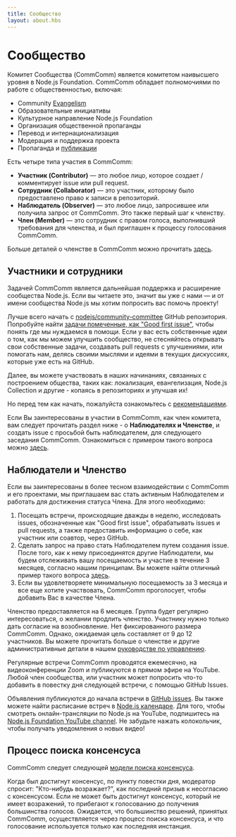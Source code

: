 ```yaml
---
title: Сообщество
layout: about.hbs
---
```


# Сообщество

Комитет Сообщества (CommComm) является комитетом наивысшего уровня в Node.js Foundation. CommComm обладает полномочиями по работе с общественностью, включая:

* Community [Evangelism](https://github.com/nodejs/evangelism)
* Образовательные инициативы
* Культурное направление Node.js Foundation
* Организация общественной пропаганды
* Перевод и интернационализация
* Модерация и поддержка проекта
* Пропаганда и [публикации](https://medium.com/the-node-js-collection)

Есть четыре типа участия в CommComm:

* **Участник (Contributor)** ― это любое лицо, которое создает / комментирует issue или pull request.
* **Сотрудник (Collaborator)** ― это участник, которому было предоставлено право к записи в репозиторий.
* **Наблюдатель (Observer)** ― это любое лицо, запросившее или получила запрос от CommComm. Это также первый шаг к членству.
* **Член (Member)** ― это сотрудник с правом голоса, выполнивший требования для членства, и был приглашен к процессу голосования CommComm.

Больше деталей о членстве в CommComm можно прочитать [здесь](https://github.com/nodejs/community-committee).

## Участники и сотрудники

Задачей CommComm является дальнейшая поддержка и расширение сообщества Node.js. Если вы читаете это, значит вы уже с нами ― и от имени сообщества Node.js мы хотим попросить вас помочь проекту!

Лучше всего начать с [nodejs/community-committee](https://github.com/nodejs/community-committee) GitHub репозитория. Попробуйте найти [задачи помеченные, как "Good first issue"](https://github.com/nodejs/community-committee/labels/good%20first%20issue), чтобы понять где мы нуждаемся в помощи. Если у вас есть собственные идеи о том, как мы можем улучшить сообщество, не стесняйтесь открывать свои собственные задачи, создавать pull requests с улучшениями, или помогать нам, делясь своими мыслями и идеями в текущих дискуссиях, которые уже есть на GitHub.

Далее, вы можете участвовать в наших начинаниях, связанных с построением общества, таких как: локализация, евангелизация, Node.js Collection и другие - копаясь в репозиториях и улучшая их!

Но перед тем как начать, пожалуйста ознакомьтесь с [рекомендациями](https://github.com/nodejs/community-committee/blob/master/governance/COLLABORATOR_GUIDE.md).

Если Вы заинтересованы в участии в CommComm, как член комитета, вам следует прочитать раздел ниже - о **Наблюдателях и Членстве**, и создать issue с ​​просьбой быть наблюдателем, для следующего заседания CommComm. Ознакомиться с примером такого вопроса можно [здесь](https://github.com/nodejs/community-committee/issues/142).

## Наблюдатели и Членство

Если вы заинтересованы в более тесном взаимодействии с CommComm и его проектами, мы приглашаем вас стать активным Наблюдателем и работать для достижения статуса Члена. Для этого необходимо:

1. Посещать встречи, происходящие дважды в неделю, исследовать issues, обозначенные как "Good first issue", обрабатывать issues и pull requests, а также предоставить информацию о себе, как участник или соавтор, через GitHub.
2. Сделать запрос на право стать Наблюдателем путем создания issue. После того, как к нему присоединятся другие Наблюдатели, мы будем отслеживать вашу посещаемость и участие в течение 3 месяцев, согласно нашим принципам. Вы можете найти отличный пример такого вопроса [здесь](https://github.com/nodejs/community-committee/issues/142).
3. Если вы удовлетворяете минимальную посещаемость за 3 месяца и все еще хотите участвовать, CommComm проголосует, чтобы добавить Вас в качестве Члена.

Членство предоставляется на 6 месяцев. Группа будет регулярно интересоваться, о желании продлить членство. Участнику нужно только дать согласие на возобновление. Нет фиксированного размера CommComm. Однако, ожидаемая цель составляет от 9 до 12 участников. Вы можете прочитать больше о членстве и другие административные детали в нашем [руководстве по управлению](https://github.com/nodejs/community-committee/blob/master/GOVERNANCE.md).

Регулярные встречи CommComm проводятся ежемесячно, на видеоконференции Zoom и публикуются в прямом эфире на YouTube. Любой член сообщества, или участник может попросить что-то добавить в повестку дня следующей встречи, с помощью GitHub Issues.

Объявления публикуются до начала встречи в [GitHub issues](https://github.com/nodejs/community-committee/issues). Вы также можете найти расписание встреч в [Node.js календаре](https://nodejs.org/calendar). Для того, чтобы смотреть онлайн-трансляции по Node.js на YouTube, подпишитесь на [Node.js Foundation YouTube channel](https://www.youtube.com/channel/UCQPYJluYC_sn_Qz_XE-YbTQ). Не забудьте нажать колокольчик, чтобы получать уведомления о новых видео!

## Процесс поиска консенсуса

CommComm следует следующей [модели поиска консенсуса](https://en.wikipedia.org/wiki/Consensus-seeking_decision-making).

Когда был достигнут консенсус, по пункту повестки дня, модератор спросит: "Кто-нибудь возражает?", как последний призыв к несогласию с консенсусом. Если не может быть достигнут консенсус, который не имеет возражений, то прибегают к голосованию до получения большинства голосов. Ожидается, что большинство решений, принятых CommComm, осуществляется через процесс поиска консенсуса, и что голосование используется только как последняя инстанция.
